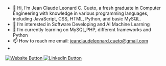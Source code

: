 - 👋 Hi, I’m Jean Claude Leonard C. Cueto, a fresh graduate in Computer Engineering with knowledge in various programming languages, including JavaScript, CSS, HTML, Python, and basic MySQL.
- 👀 I’m interested in Software Developing and AI Machine Learning  
- 🌱 I’m currently learning on MySQL,PHP, different frameworks and Python
- 📫 How to reach me email: jeanclaudeleonard.cueto@gmail.com
- 
<a href="https://cueto0725.github.io/CUETO/" target="_blank">
  <img src="https://img.shields.io/badge/Visit%20My%20Website-black?style=for-the-badge" alt="Website Button"/>
</a>
<a href="https://www.linkedin.com/in/jean-claude-leonard-cueto-272029283?utm_source=share&utm_campaign=share_via&utm_content=profile&utm_medium=ios_app" target="_blank">
  <img src="https://img.shields.io/badge/LinkedIn-blue?logo=linkedin&logoColor=white&style=for-the-badge" alt="LinkedIn Button"/>
</a>
